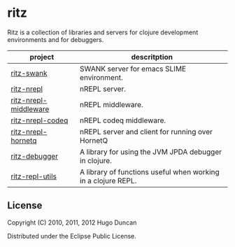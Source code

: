 # ritz

Ritz is a collection of libraries and servers for clojure development
environments and for debuggers.

<table>
  <thead><tr><th>project</th><th>descritption</th></tr></thead>
  <tbody>
    <tr>
      <td><a href="https://github.com/pallet/ritz/tree/develop/swank">ritz-swank</a></td>
      <td>SWANK server for emacs SLIME environment.</td>
    </tr>
    <tr>
      <td><a href="https://github.com/pallet/ritz/tree/develop/nrepl">ritz-nrepl</a></td>
      <td>nREPL server.</td>
    </tr>
    <tr>
      <td><a href="https://github.com/pallet/ritz/tree/develop/nrepl-middleware">ritz-nrepl-middleware</a></td>
      <td>nREPL middleware.</td>
    </tr>
    <tr>
      <td><a href="https://github.com/pallet/ritz/tree/develop/nrepl-project>ritz-nrepl-project</a></td>
      <td>nREPL project middleware.</td>
    </tr>
    <tr>
      <td><a href="https://github.com/pallet/ritz/tree/develop/nrepl-codeq>ritz-nrepl-codeq</a></td>
      <td>nREPL codeq middleware.</td>
    </tr>
    <tr>
      <td><a href="https://github.com/pallet/ritz/tree/develop/nrepl">ritz-nrepl-hornetq</a></td>
      <td>nREPL server and client for running over HornetQ</td>
    </tr>
    <tr>
      <td><a href="https://github.com/pallet/ritz/tree/develop/debugger">ritz-debugger</a></td>
      <td>A library for using the JVM JPDA debugger in clojure.</td>
    </tr>
    <tr>
      <td><a href="https://github.com/pallet/ritz/tree/develop/repl-utils">ritz-repl-utils</a></td>
      <td>A library of functions useful when working in a clojure REPL.</td>
    </tr>
  </tbody>
</table>


## License

Copyright (C) 2010, 2011, 2012 Hugo Duncan

Distributed under the Eclipse Public License.
